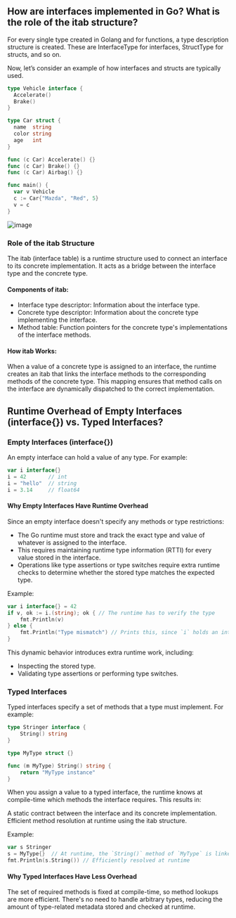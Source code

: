 ## How are interfaces implemented in Go? What is the role of the itab structure?
For every single type created in Golang and for functions, a type description structure is created. 
These are InterfaceType for interfaces, StructType for structs, and so on. 

Now, let’s consider an example of how interfaces and structs are typically used.

```go
type Vehicle interface {
  Accelerate()
  Brake()
}

type Car struct {
  name  string
  color string
  age   int
}

func (c Car) Accelerate() {}
func (c Car) Brake() {}
func (c Car) Airbag() {}

func main() {
  var v Vehicle
  c := Car{"Mazda", "Red", 5}
  v = c
}
```
![image](https://github.com/user-attachments/assets/c83172db-efaf-49cc-913f-3913f929e562)

### Role of the itab Structure
The itab (interface table) is a runtime structure used to connect an interface to its concrete implementation. It acts as a bridge between the interface type and the concrete type.

#### Components of itab:

- Interface type descriptor: Information about the interface type.
- Concrete type descriptor: Information about the concrete type implementing the interface.
- Method table: Function pointers for the concrete type's implementations of the interface methods.

#### How itab Works: 
When a value of a concrete type is assigned to an interface, the runtime creates an itab that links the interface methods to the corresponding 
methods of the concrete type. This mapping ensures that method calls on the interface are dynamically dispatched to the correct implementation.

## Runtime Overhead of Empty Interfaces (interface{}) vs. Typed Interfaces?

### Empty Interfaces (interface{})
An empty interface can hold a value of any type. For example:

```go
var i interface{}
i = 42       // int
i = "hello"  // string
i = 3.14     // float64
```

#### Why Empty Interfaces Have Runtime Overhead
Since an empty interface doesn't specify any methods or type restrictions:

- The Go runtime must store and track the exact type and value of whatever is assigned to the interface.
- This requires maintaining runtime type information (RTTI) for every value stored in the interface.
- Operations like type assertions or type switches require extra runtime checks to determine whether the stored type matches the expected type.

Example:

```go
var i interface{} = 42
if v, ok := i.(string); ok { // The runtime has to verify the type
    fmt.Println(v)
} else {
    fmt.Println("Type mismatch") // Prints this, since `i` holds an int
}
```
This dynamic behavior introduces extra runtime work, including:

- Inspecting the stored type.
- Validating type assertions or performing type switches.


### Typed Interfaces
Typed interfaces specify a set of methods that a type must implement. For example:

```go
type Stringer interface {
    String() string
}

type MyType struct {}

func (m MyType) String() string {
    return "MyType instance"
}
```
When you assign a value to a typed interface, the runtime knows at compile-time which methods the interface requires. This results in:

A static contract between the interface and its concrete implementation.
Efficient method resolution at runtime using the itab structure.

Example:

```go
var s Stringer
s = MyType{}  // At runtime, the `String()` method of `MyType` is linked via the itab
fmt.Println(s.String()) // Efficiently resolved at runtime
```

#### Why Typed Interfaces Have Less Overhead
The set of required methods is fixed at compile-time, so method lookups are more efficient.
There's no need to handle arbitrary types, reducing the amount of type-related metadata stored and checked at runtime.


